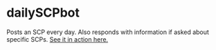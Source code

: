 # dailySCPbot

Posts an SCP every day. Also responds with information if asked about specific SCPs. [See it in action here.](https://twitter.com/DailySCP)